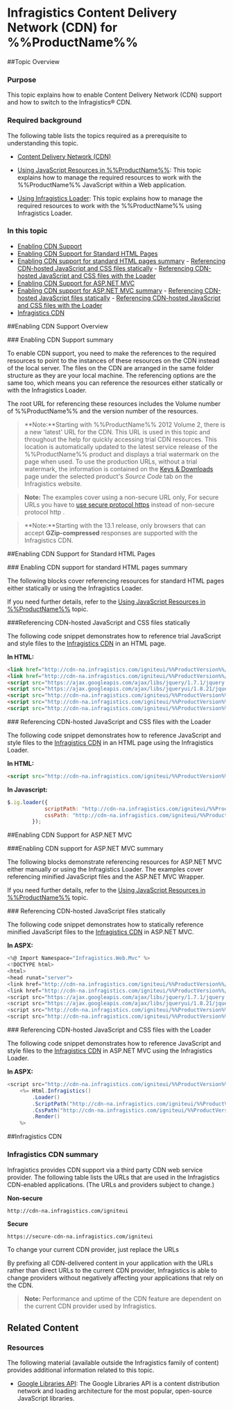 ﻿<!--
|metadata|
{
    "fileName": "deployment-guide-infragistics-content-delivery-network(cdn)",
    "controlName": [],
    "tags": []
}
|metadata|
-->

# Infragistics Content Delivery Network (CDN) for %%ProductName%%

##Topic Overview


### Purpose

This topic explains how to enable Content Delivery Network (CDN) support and how to switch to the Infragistics® CDN.

### Required background

The following table lists the topics required as a prerequisite to understanding this topic.

-  [Content Delivery Network (CDN)](http://en.wikipedia.org/wiki/Content_delivery_network)


- [Using JavaScript Resources in %%ProductName%%](Deployment-Guide-JavaScript-Resources.html): This topic explains how to manage the required resources to work with the %%ProductName%% JavaScript within a Web application.

- [Using Infragistics Loader](Using-Infragistics-Loader.html): This topic explains how to manage the required resources to work with the %%ProductName%% using Infragistics Loader.


### In this topic

-   [Enabling CDN Support](#enable-cdn-support-summary)
-   [Enabling CDN Support for Standard HTML Pages](#enable-cdn-support)
   -   [Enabling CDN support for standard HTML pages summary](#summary-cdn-support)
    -   [Referencing CDN-hosted JavaScript and CSS files statically](#referencing-cdn-hosted-js-css)
    -   [Referencing CDN-hosted JavaScript and CSS files with the Loader](#cdn-hosted-js-css-loader)
-   [Enabling CDN Support for ASP.NET MVC](#mvc-enable-cdn)
   -   [Enabling CDN support for ASP.NET MVC summary](#mvc-enable-cdn-summary)
    -   [Referencing CDN-hosted JavaScript files statically](#js-cdn-statically)
    -   [Referencing CDN-hosted JavaScript and CSS files with the Loader](#js-loader-cdn)
-   [Infragistics CDN](#infragistics-cdn)



##Enabling CDN Support Overview


###<a id="enable-cdn-support-summary"></a> Enabling CDN Support summary

To enable CDN support, you need to make the references to the required resources to point to the instances of these resources on the CDN instead of the local server. The files on the CDN are arranged in the same folder structure as they are your local machine. The referencing options are the same too, which means you can reference the resources either statically or with the Infragistics Loader.

The root URL for referencing these resources includes the Volume number of %%ProductName%% and the version number of the resources.

>**Note:**Starting with %%ProductName%% 2012 Volume 2, there is a new 'latest' URL for the CDN. This URL is used in this topic and throughout the help for quickly accessing trial CDN resources. This location is automatically updated to the latest service release of the %%ProductName%% product and displays a trial watermark on the page when used. To use the production URLs, without a trial watermark, the information is contained on the [Keys & Downloads](https://www.infragistics.com/my-account/keys-and-downloads/) page under the selected product's *Source Code* tab on the Infragistics website.

>**Note:** The examples cover using a non-secure URL only, For secure URLs you have to [use secure protocol https](http://en.wikipedia.org/wiki/HTTPS) instead of non-secure protocol http .

>**Note:**Starting with the 13.1 release, only browsers that can accept **GZip-compressed** responses are supported with the Infragistics CDN.



##<a id="enable-cdn-support"></a>Enabling CDN Support for Standard HTML Pages


###<a id="summary-cdn-support"></a> Enabling CDN support for standard HTML pages summary

The following blocks cover referencing resources for standard HTML pages either statically or using the Infragistics Loader.

If you need further details, refer to the [Using JavaScript Resources in %%ProductName%%](Deployment-Guide-JavaScript-Resources.html) topic.

###<a id="referencing-cdn-hosted-js-css"></a>Referencing CDN-hosted JavaScript and CSS files statically

The following code snippet demonstrates how to reference trial JavaScript and style files to the [Infragistics CDN](#infragistics-cdn) in an HTML page.

**In HTML:**

```html
<link href="http://cdn-na.infragistics.com/igniteui/%%ProductVersion%%/latest/css/themes/infragistics/infragistics.theme.css"rel="stylesheet" type="text/css" />
<link href="http://cdn-na.infragistics.com/igniteui/%%ProductVersion%%/latest/css/structure/infragistics.css" rel="stylesheet" type="text/css" />
<script src="https://ajax.googleapis.com/ajax/libs/jquery/1.7.1/jquery.min.js"type="text/javascript"></script>
<script src="https://ajax.googleapis.com/ajax/libs/jqueryui/1.8.21/jquery-ui.min.js" type="text/javascript"></script>
<script src="http://cdn-na.infragistics.com/igniteui/%%ProductVersion%%/latest/js/infragistics.core.js" type="text/javascript"></script>
<script src="http://cdn-na.infragistics.com/igniteui/%%ProductVersion%%/latest/js/infragistics.lob.js" type="text/javascript"></script>
<script src="http://cdn-na.infragistics.com/igniteui/%%ProductVersion%%/latest/js/infragistics.dv.js" type="text/javascript"></script>
```

###<a id="cdn-hosted-js-css-loader"></a> Referencing CDN-hosted JavaScript and CSS files with the Loader

The following code snippet demonstrates how to reference JavaScript and style files to the [Infragistics CDN](#infragistics-cdn) in an HTML page using the Infragistics Loader.

**In HTML:**

```html
<script src="http://cdn-na.infragistics.com/igniteui/%%ProductVersion%%/latest/js/infragistics.loader.js"></script>
```

**In Javascript:**

```js
$.ig.loader({
            scriptPath: "http://cdn-na.infragistics.com/igniteui/%%ProductVersion%%/latest/js/",
            cssPath: "http://cdn-na.infragistics.com/igniteui/%%ProductVersion%%/latest/css/"
        });
```



##<a id="mvc-enable-cdn"></a>Enabling CDN Support for ASP.NET MVC


###<a id="mvc-enable-cdn-summary"></a>Enabling CDN support for ASP.NET MVC summary

The following blocks demonstrate referencing resources for ASP.NET MVC either manually or using the Infragistics Loader. The examples cover referencing minified JavaScript files and the ASP.NET MVC Wrapper.

If you need further details, refer to the [Using JavaScript Resources in
%%ProductName%%](Deployment-Guide-JavaScript-Resources.html) topic.

###<a id="js-cdn-statically"></a> Referencing CDN-hosted JavaScript files statically

The following code snippet demonstrates how to statically reference minified JavaScript files to the [Infragistics CDN](#infragistics-cdn) in ASP.NET MVC.

**In ASPX:**

```csharp
<%@ Import Namespace="Infragistics.Web.Mvc" %>
<!DOCTYPE html>
<html>
<head runat="server">
<link href="http://cdn-na.infragistics.com/igniteui/%%ProductVersion%%/latest/css/themes/infragistics/infragistics.theme.css” rel="stylesheet" type="text/css" />
<link href="http://cdn-na.infragistics.com/igniteui/%%ProductVersion%%/latest/css/structure/infragistics.css" rel="stylesheet" type="text/css" />
<script src="https://ajax.googleapis.com/ajax/libs/jquery/1.7.1/jquery.min.js"  type="text/javascript"></script>
<script src="https://ajax.googleapis.com/ajax/libs/jqueryui/1.8.21/jquery-ui.min.js type="text/javascript"></script>
<script src="http://cdn-na.infragistics.com/igniteui/%%ProductVersion%%/latest/js/infragistics.core.js"type="text/javascript"></script>
<script src="http://cdn-na.infragistics.com/igniteui/%%ProductVersion%%/latest/js/infragistics.lob.js"type="text/javascript"></script><script src="http://cdn-na.infragistics.com/igniteui/%%ProductVersion%%/latest/js/infragistics.dv.js"type="text/javascript"></script></head>
```

###<a id="js-loader-cdn"></a> Referencing CDN-hosted JavaScript and CSS files with the Loader

The following code snippet demonstrates how to reference JavaScript and style files to the [Infragistics CDN](#infragistics-cdn) in ASP.NET MVC using the Infragistics Loader.

**In ASPX:**

```csharp
<script src="http://cdn-na.infragistics.com/igniteui/%%ProductVersion%%/latest/js/infragistics.loader.js"></script>
    <%= Html.Infragistics()
        .Loader()
        .ScriptPath("http://cdn-na.infragistics.com/igniteui/%%ProductVersion%%/latest/js/")
        .CssPath("http://cdn-na.infragistics.com/igniteui/%%ProductVersion%%/latest/css/")
        .Render()
    %>
```



##<a id="infragistics-cdn"></a>Infragistics CDN


### Infragistics CDN summary

Infragistics provides CDN support via a third party CDN web service provider. The following table lists the URLs that are used in the Infragistics CDN-enabled applications. (The URLs and providers subject to change.)


**Non-secure**

```
http://cdn-na.infragistics.com/igniteui
```

**Secure**


```
https://secure-cdn-na.infragistics.com/igniteui
```



To change your current CDN provider, just replace the URLs

By prefixing all CDN-delivered content in your application with the URLs rather than direct URLs to the current CDN provider, Infragistics is able to change providers without negatively affecting your applications that rely on the CDN.

>**Note:** Performance and uptime of the CDN feature are dependent on the current CDN provider used by Infragistics.



## Related Content
### Resources

The following material (available outside the Infragistics family of content) provides additional information related to this topic.

- [Google Libraries API](https://developers.google.com/api-client-library/javascript/start/start-js): The Google Libraries API is a content distribution network and loading architecture for the most popular, open-source JavaScript libraries.





 

 


